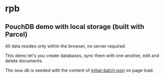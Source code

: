 # rpb

## PouchDB demo with local storage (built with Parcel)

All data resides only within the browser, no server required.

This demo let's you create databases, sync them with one another, edit and delete documents.

The `demo` db is seeded with the content of [initial-batch.json](static/initial-batch.json) on page load.
